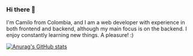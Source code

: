 ### Hi there 👋

I'm Camilo from Colombia, and I am a web developer with experience in both frontend and backend, although my main focus is on the backend. 
I enjoy constantly learning new things. A pleasure! :)

[![Anurag's GitHub stats](https://github-readme-stats.vercel.app/api?username=shounsoul1)](https://github.com/anuraghazra/github-readme-stats)
